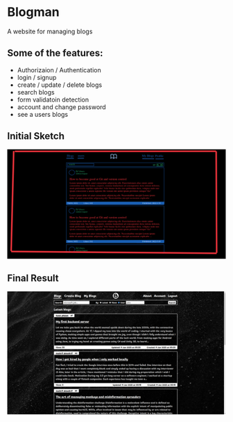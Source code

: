 # Blogman

A website for managing blogs

## Some of the features:

- Authorizaion / Authentication
- login / signup
- create / update / delete blogs
- search blogs
- form validatoin detection
- account and change password
- see a users blogs

## Initial Sketch

![Initial Sketch](initial-sketch.png)

## Final Result

![Final Result](final-result.png)
